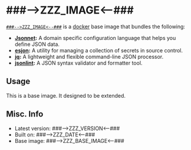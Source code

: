 # ###-->ZZZ_IMAGE<--### 

[`###-->ZZZ_IMAGE<--###`](https://index.docker.io/u/###-->ZZZ_IMAGE<--###) is a [docker](https://docker.com) base image that bundles the following:  
 
* **[Jsonnet](http://google.github.io/jsonnet/doc/index.html):** A domain specific configuration language that helps you define JSON data.    
* **[esjon](https://github.com/Shopify/ejson):** A utility for managing a collection of secrets in source control.            
* **[jq](http://stedolan.github.io/jq/):** A lightweight and flexible command-line JSON processor.            
* **[jsonlint](http://manpages.ubuntu.com/manpages/trusty/man1/jsonlint.1.html):** A JSON syntax validator and formatter tool.            

## Usage 
This is a base image. It designed to be extended.

## Misc. Info 
* Latest version: ###-->ZZZ_VERSION<--###
* Built on: ###-->ZZZ_DATE<--###
* Base image: ###-->ZZZ_BASE_IMAGE<--###

